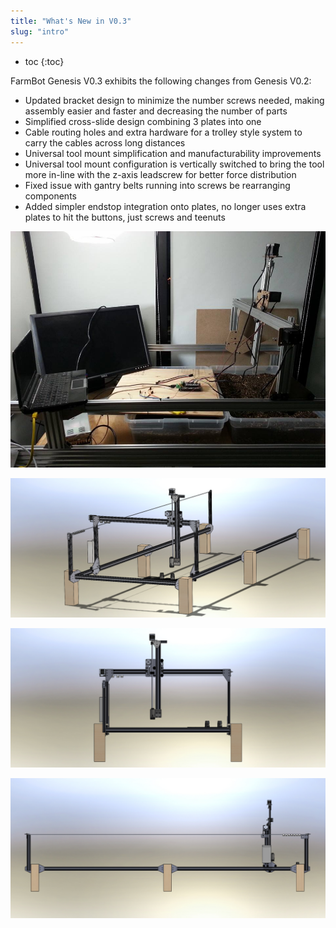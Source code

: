 ```yaml
---
title: "What's New in V0.3"
slug: "intro"
---
```


* toc
{:toc}

FarmBot Genesis V0.3 exhibits the following changes from Genesis V0.2:

  * Updated bracket design to minimize the number screws needed, making assembly easier and faster and decreasing the number of parts
  * Simplified cross-slide design combining 3 plates into one
  * Cable routing holes and extra hardware for a trolley style system to carry the cables across long distances
  * Universal tool mount simplification and manufacturability improvements
  * Universal tool mount configuration is vertically switched to bring the tool more in-line with the z-axis leadscrew for better force distribution
  * Fixed issue with gantry belts running into screws be rearranging components
  * Added simpler endstop integration onto plates, no longer uses extra plates to hit the buttons, just screws and teenuts

![FarmBotGenesisV3.jpg](FarmBotGenesisV3.jpg)



![Genesis_V3.jpg](Genesis_V3.jpg)



![Genesis_V3_Full_Assembly_2.jpg](Genesis_V3_Full_Assembly_2.jpg)



![Genesis_V3_Full_Assembly_3.jpg](Genesis_V3_Full_Assembly_3.jpg)

